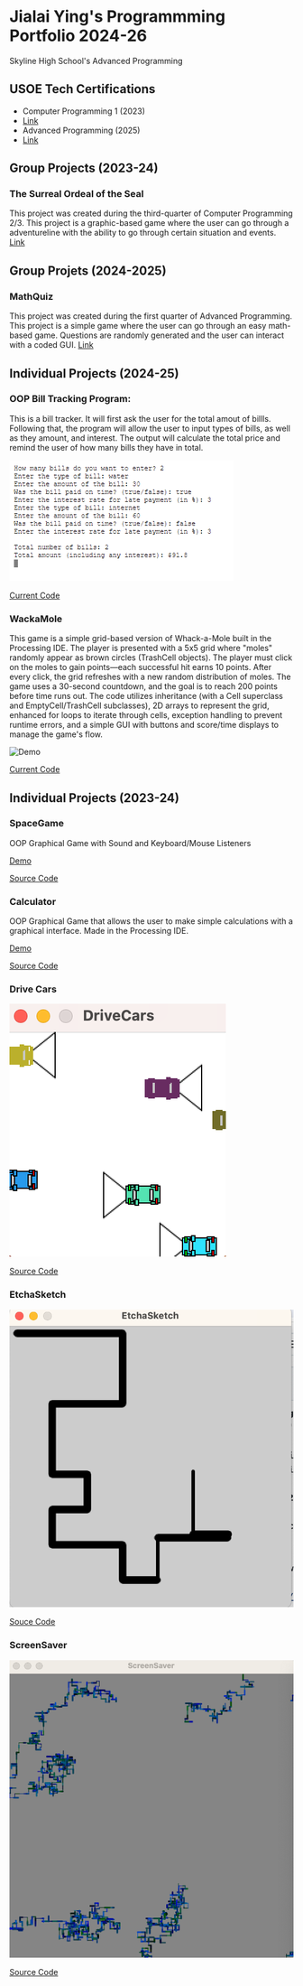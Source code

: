 # Jialai Ying's Programmming Portfolio 2024-26
Skyline High School's Advanced Programming 

## USOE Tech Certifications
* Computer Programming 1 (2023)
* [Link](https://github.com/JialaiY/programmingportfolio/blob/main/images/Computer%20Programming%201%20Certificate.png?raw=true)
* Advanced Programming (2025)
* [Link](https://certifications.youscience.com/exams/0196d544-7a2b-7000-9f70-a6edb4549845)

## Group Projects (2023-24)
### The Surreal Ordeal of the Seal
This project was created during the third-quarter of Computer Programming 2/3. This project is a graphic-based game where the user can go through a adventureline with the ability to go through certain situation and events.
[Link](https://github.com/akiaxin/creativename.git)

## Group Projets (2024-2025)
### MathQuiz
This project was created during the first quarter of Advanced Programming. This project is a simple game where the user can go through an easy math-based game. Questions are randomly generated and the user can interact with a coded GUI.
[Link](https://github.com/EliSlovik/Group-Project)

## Individual Projects (2024-25)
### OOP Bill Tracking Program:
This is a bill tracker. It will first ask the user for the total amout of billls. Following that, the program will allow the user to input types of bills, as well as they amount, and interest. The output will calculate the total price and remind the user of how many bills they have in total.

![Demo](https://github.com/JialaiY/programmingportfolio/blob/main/images/BillTracker%20ScreenShot.png?raw=true)

[Current Code](https://codehs.com/sandbox/id/java-main-Tww2K8?filepath=Main.java)

### WackaMole
This game is a simple grid-based version of Whack-a-Mole built in the Processing IDE. The player is presented with a 5x5 grid where "moles" randomly appear as brown circles (TrashCell objects). The player must click on the moles to gain points—each successful hit earns 10 points. After every click, the grid refreshes with a new random distribution of moles. The game uses a 30-second countdown, and the goal is to reach 200 points before time runs out. The code utilizes inheritance (with a Cell superclass and EmptyCell/TrashCell subclasses), 2D arrays to represent the grid, enhanced for loops to iterate through cells, exception handling to prevent runtime errors, and a simple GUI with buttons and score/time displays to manage the game's flow.

![Demo](https://github.com/user-attachments/assets/fffe4bc6-600a-4234-a9b9-d7da239cf6a0)

[Current Code](https://github.com/JialaiY/advanceprogrammingportfolio/tree/main/src/WackaMole)

## Individual Projects (2023-24)

### SpaceGame
OOP Graphical Game with Sound and Keyboard/Mouse Listeners

[Demo](https://github.com/JialaiY/programmingportfolio/blob/main/images/SG1.png?raw=true)

[Source Code](https://github.com/JialaiY/programmingportfolio/blob/main/src/SpaceGame.zip)

### Calculator
OOP Graphical Game that allows the user to make simple calculations with a graphical interface. Made in the Processing IDE.

[Demo](https://github.com/JialaiY/programmingportfolio/assets/142963141/2686b8d0-3462-4626-8367-24c9a90ddc7a)

[Source Code](https://github.com/JialaiY/programmingportfolio/tree/main/src)

### Drive Cars

![Gameplay](https://github.com/JialaiY/programmingportfolio/blob/main/images/SG3.png?raw=true)

[Source Code](https://github.com/JialaiY/programmingportfolio/tree/main/src)

### EtchaSketch
![Gameplay](https://github.com/JialaiY/programmingportfolio/blob/main/images/SG5.png?raw=true)

[Souce Code](https://github.com/JialaiY/programmingportfolio/tree/main/src)

### ScreenSaver
![Visual](https://github.com/JialaiY/programmingportfolio/blob/main/images/SG6.png?raw=true)

[Source Code](https://github.com/JialaiY/programmingportfolio/tree/main/src0)

